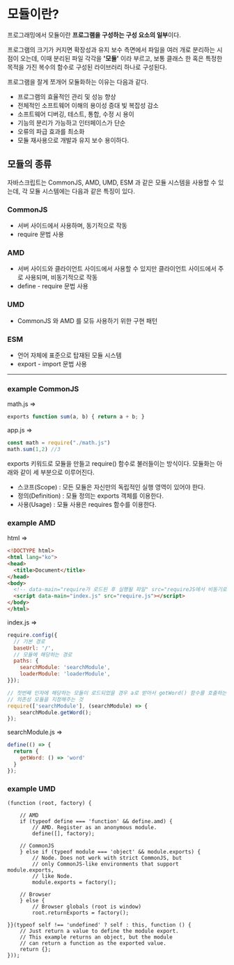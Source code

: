 모듈이란?
===
프로그래밍에서 모듈이란 **프로그램을 구성하는 구성 요소의 일부**이다.

프로그램의 크기가 커지면 확장성과 유지 보수 측면에서 파일을 여러 개로 분리하는 시점이 오는데, 이때 분리된 파일 각각을 **'모듈'** 이라 부르고, 보통 클래스 한 혹은 특정한 목적을 가진 복수의 함수로 구성된 라이브러리 하나로 구성된다.

프로그램을 잘게 쪼개어 모듈화하는 이유는 다음과 같다.


- 프로그램의 효율적인 관리 및 성능 향상
- 전체적인 소프트웨어 이해의 용이성 증대 빛 복잡성 감소
- 소프트웨어 디버깅, 테스트, 통합, 수정 시 용이
- 기능의 분리가 가능하고 인터페이스가 단순
- 오류의 파급 효과를 최소화
- 모듈 재사용으로 개발과 유지 보수 용이하다.

## 모듈의 종류

자바스크립트는  CommonJS, AMD, UMD, ESM 과 같은 모듈 시스템을 사용할 수 있는데, 각 모듈 시스템에는 다음과 같은 특징이 있다.

### CommonJS
- 서버 사이드에서 사용하며, 동기적으로 작동
- require 문법 사용

### AMD
- 서버 사이드와 클라이언트 사이드에서 사용할 수 있지만 클라이언트 사이드에서 주로 사용되며, 비동기적으로 작동
- define - require 문법 사용

### UMD 
- CommonJS 와 AMD 를 모듀 사용하기 위한 구현 패턴

### ESM
- 언어 자체에 표준으로 탑재된 모듈 시스템
- export - import 문법 사용

---

### example CommonJS
math.js =>
```js
exports function sum(a, b) { return a + b; }
```

app.js => 
```js
const math = require("./math.js")
math.sum(1,2) //3
```
exports 키워드로 모듈을 만들고 require() 함수로 불러들이는 방식이다. 모듈화는 아래와 같이 세 부분으로 이루어진다.

- 스코프(Scope) : 모든 모듈은 자신만의 독립적인 실행 영역이 있어야 한다.
- 정의(Definition) : 모듈 정의는 exports 객체를 이용한다.
- 사용(Usage) : 모듈 사용은 requires 함수를 이용한다.


### example AMD 

html =>

```html
<!DOCTYPE html>
<html lang="ko">
<head>
  <title>Document</title>
</head>
<body>
  <!-- data-main="require가 로드된 후 실행될 파일" src="requireJS에서 비동기로 사용할 파일" -->
  <script data-main="index.js" src="require.js"></script>
</body>
</html>
```

index.js => 

```js
require.config({
  // 기본 경로
  baseUrl: '/',
  // 모듈에 해당하는 경로
  paths: {
    searchModule: 'searchModule',
    loaderModule: 'loaderModule',
}});

// 첫번째 인자에 해당하는 모듈이 로드되었을 경우 a로 받아서 getWord() 함수를 호출하는 콜백함수 실행
// 의존성 모듈을 지정해주는 것
require(['searchModule'], (searchModule) => {
	searchModule.getWord();
});
```

searchModule.js => 
```js
define(() => {
  return {
  	getWord: () => 'word'
  }
});
```

### example UMD
```
(function (root, factory) {

    // AMD
    if (typeof define === 'function' && define.amd) {
        // AMD. Register as an anonymous module.
        define([], factory);

    // CommonJS
    } else if (typeof module === 'object' && module.exports) {
        // Node. Does not work with strict CommonJS, but
        // only CommonJS-like environments that support module.exports,
        // like Node.
        module.exports = factory();

    // Browser
    } else {
        // Browser globals (root is window)
        root.returnExports = factory();

}}(typeof self !== 'undefined' ? self : this, function () {
    // Just return a value to define the module export.
    // This example returns an object, but the module
    // can return a function as the exported value.
    return {};
}));
```